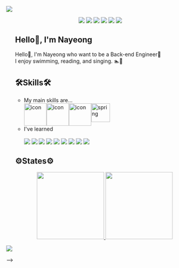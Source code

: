 <a href="https://github.com/NadudAn"><img src="https://capsule-render.vercel.app/api?type=Waving&color=gradient&customColorList=4&height=180&section=header&text=Nayeong%20An&fontSize=50&animation=twinkling" /></a>

<div align="center">
  <a href="https://nadudan.github.io/"><img src="https://img.shields.io/badge/-Tech_Blog-000000?style=flat-square&logo=GitHub%20Sponsors&logoColor=white"/></a>
  <a href="mailto:dsd.work12@gmail.com"><img src="https://img.shields.io/badge/-Gmail-EA4335?style=flat-square&logo=Gmail&logoColor=white"/></a> 
  <a href="mailto:dsd932@naver.com"><img src="https://img.shields.io/badge/-NaverMail-03C75A?style=flat-square&logo=Naver&logoColor=white"/></a> 
  <a href="https://www.linkedin.com/in/nayeong-an-486463231/"><img src="https://img.shields.io/badge/-LinkedIn-0A66C2?style=flat-square&logo=LinkedIn&logoColor=white"/></a> 
  <!--a href="https://discord.gg/#8848"><img src="https://img.shields.io/badge/-Discord-5865F2?style=flat-square&logo=Discord&logoColor=white"/></a-->
  <a href="https://solved.ac/dsd932"><img src="http://mazassumnida.wtf/api/mini/generate_badge?boj=dsd932"/></a>
  <a href="https://hits.seeyoufarm.com"><img src="https://hits.seeyoufarm.com/api/count/incr/badge.svg?url=https%3A%2F%2Fgithub.com%2FNadudAn&count_bg=%23D8CCFF&title_bg=%23848484&icon=aerlingus.svg&icon_color=%23E7E7E7&title=visitors&edge_flat=false"/></a>
</div>
  
  
<ul>
  
  <!--h2>🔭Introduction🔭</h2-->
  <h2>Hello👋, I'm Nayeong</h2>
  
  <p>
    Hello👋, I'm Nayeong who want to be a Back-end Engineer🚀<br>
    I enjoy swimming, reading, and singing. 🏊📖
  </p>
  
  <!-- <ul>
    <li>Name: Nayeong An</li>
    <li>Birth: Dec. 11, 2001</li>
    <li>Nationality: Republic of Korea</li>
    <li>KNU Dept. of Software</li>
  </ul> -->
  
  <h2>🛠Skills🛠</h2>
  
  <ul>
  <li> My main skills are... </li>
    <div style="display: flex; align-items: flex-start;">
      <img src="https://techstack-generator.vercel.app/github-icon.svg" alt="icon" width="60" height="60" />
      <img src="https://techstack-generator.vercel.app/java-icon.svg" alt="icon" width="60" height="60" />
      <img src="https://techstack-generator.vercel.app/restapi-icon.svg" alt="icon" width="60" height="60" />
      <img src="https://user-images.githubusercontent.com/84761609/208699101-7a6bfda7-2512-46de-979d-c58baabc582e.png" alt="spring" wide="50" height="50">
      <!--img src="https://encrypted-tbn0.gstatic.com/images?q=tbn:ANd9GcRKWLKck6Cl6wti0x9FVQEBIEvmRMO7hpNy8iaoGX2J2_vIJb5jlMpojooxHPOwK9hJdtA&usqp=CAU" alt="androidStudio" wide="50" height="50"-->
    </div>
    
 <li> I've learned </li><br>
  <!-- https://simpleicons.org/에서 아이콘 찾기 -->
  
  <div>
    <img src="https://img.shields.io/badge/-C-A8B9CC?style=flat-square&logo=C&logoColor=black"/>
    <img src="https://img.shields.io/badge/-PYTHON-3776AB?style=flat-square&logo=Python&logoColor=white"/>
    <img src="https://img.shields.io/badge/-R-276DC3?style=flat-square&logo=R&logoColor=white"/>
    <img src="https://img.shields.io/badge/-C++-00599C?style=flat-square&logo=c%2B%2B&logoColor=white"/>
    <img src="https://img.shields.io/badge/-HTML5-E34F26?style=flat-square&logo=HTML5&logoColor=white"/> 
    <img src="https://img.shields.io/badge/-CSS3-1572B6?style=flat-square&logo=CSS3&logoColor=white"/>
    <img src="https://img.shields.io/badge/-JavaScript-F7DF1E?style=flat-square&logo=JavaScript&logoColor=black"/>
    <img src="https://img.shields.io/badge/-Android Studio-3DDC84?style=flat-square&logo=Android&logoColor=white"/>
    <img src="https://img.shields.io/badge/-MySQL-4479A1?style=flat-square&logo=MySQL&logoColor=white"/>
  </div>
 
</ul>

<h2>⚙️States⚙️</h2>

<p align="center">
<a href="https://github.com/NadudAn">
  <img height="180em" src="https://github-readme-stats-eight-theta.vercel.app/api?username=chaeryeon823&show_icons=true&theme=radical&include_all_commits=true&count_private=true"/>
  <img height="180em" src="https://github-readme-stats-eight-theta.vercel.app/api/top-langs/?username=chaeryeon823&layout=compact&langs_count=8&theme=radical"/>
</a>
</p>

<!-- <h2>🐍Snake🐍</h2>

![snake gif](https://github.com/NadudAn/NadudAn/blob/output/github-contribution-grid-snake.svg) -->

</ul>



<!-- 
<div align="center">

 <img src="https://capsule-render.vercel.app/api?type=waving&color=ff7372&height=100&section=header"/>

 ### ✨ ChaeRyeon
 <a href="mailto:chaechae823@naver.com"><img src="https://img.shields.io/badge/Naver Mail-03C75A?style=flat&logo=Naver&logoColor=white"/></a>

  
  
 ### ✏️ Language Studying

<img src="https://img.shields.io/badge/JAVA-3a75b0?style=flat"/>
<img src="https://img.shields.io/badge/Python-3776AB?style=flat&logo=Python&logoColor=white"/>
<img src="https://img.shields.io/badge/MySQL-4479A1?style=flat&logo=MySQL&logoColor=white"/>
<img src="https://img.shields.io/badge/HTML5-E34F26?style=flat&logo=HTML5&logoColor=white"/>
<img src="https://img.shields.io/badge/CSS3-1572B6?style=flat&logo=CSS3&logoColor=white"/>
<img src="https://img.shields.io/badge/JavaScript-F7DF1E?style=flat&logo=JavaScript&logoColor=white"/>

### 🛠️ Tools
<img src="https://img.shields.io/badge/GitHub-181717?style=flat&logo=GitHub&logoColor=white"/>
<img src="https://img.shields.io/badge/IntelliJ IDEA-000000?style=flat&logo=IntelliJ IDEA&logoColor=white"/>
<img src="https://img.shields.io/badge/PyCharm-000000?style=flat&logo=PyCharm&logoColor=white"/>
<img src="https://img.shields.io/badge/Visual Studio Code-007ACC?style=flat&logo=Visual Studio Code&logoColor=white"/>

<br><br>
<!-- <img src="https://github-readme-stats.vercel.app/api?username=chaeryeon823&show_icons=true&theme=radical"/> -->
<img src="https://capsule-render.vercel.app/api?type=waving&color=ff7372&height=100&section=footer"/>

</div>


<!--
**chaeryeon823/chaeryeon823** is a ✨ _special_ ✨ repository because its `README.md` (this file) appears on your GitHub profile.

Here are some ideas to get you started:

- 🔭 I’m currently working on ...
- 🌱 I’m currently learning ...
- 👯 I’m looking to collaborate on ...
- 🤔 I’m looking for help with ...
- 💬 Ask me about ...
- 📫 How to reach me: ...
- 😄 Pronouns: ...
- ⚡ Fun fact: ...

  <img align="right" src="https://github-readme-stats.vercel.app/api/top-langs/?username=chaeryoen823&theme=dracula&exclude_repo=clone-web-scrapper,clone-zoom&hide=Procfile&layout=compact&langs_count=8"/>
-->
 -->
